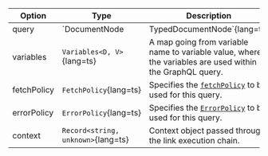 | Option | Type | Description |
| ------ | ---- | ----------- |
| query | `DocumentNode | TypedDocumentNode`{lang=ts} | A GraphQL document that consists of a single query to be sent down to the server. |
| variables | `Variables<D, V>`{lang=ts} | A map going from variable name to variable value, where the variables are used within the GraphQL query. |
| fetchPolicy | `FetchPolicy`{lang=ts} | Specifies the [`fetchPolicy`](#fetchpolicy) to be used for this query. |
| errorPolicy | `ErrorPolicy`{lang=ts} | Specifies the [`ErrorPolicy`](#errorpolicy) to be used for this query. |
| context | `Record<string, unknown>`{lang=ts} | Context object passed through the link execution chain. |
